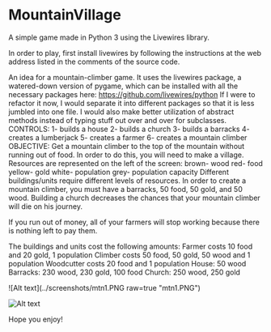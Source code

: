 # MountainVillage
A simple game made in Python 3 using the Livewires library.

In order to play, first install livewires by following the instructions at the web address listed
in the comments of the source code.

An idea for a mountain-climber game.
It uses the livewires package, a watered-down version of pygame, which can be installed with all the necessary packages here: https://github.com/livewires/python
If I were to refactor it now, I would separate it into different packages so that it is less jumbled into one file.
I would also make better utilization of abstract methods instead of typing stuff out over and over for subclasses.
CONTROLS:
1- builds a house
2- builds a church
3- builds a barracks
4- creates a lumberjack
5- creates a farmer
6- creates a mountain climber
OBJECTIVE:
Get a mountain climber to the top of the mountain without running out of food.
In order to do this, you will need to make a village.
Resources are represented on the left of the screen:
brown- wood
red- food
yellow- gold
white- population
grey- population capacity
Different buildings/units require different levels of resources. In order to create
a mountain climber, you must have a barracks, 50 food, 50 gold, and 50 wood.
Building a church decreases the chances that your mountain climber will die on his journey.

If you run out of money, all of your farmers will stop working because there is nothing left to pay them.

The buildings and units cost the following amounts:
    Farmer costs 10 food and 20 gold, 1 population
    Climber costs 50 food, 50 gold, 50 wood and 1 population
    Woodcutter costs 20 food and 1 population
    House: 50 wood
    Barracks: 230 wood, 230 gold, 100 food
    Church: 250 wood, 250 gold
    

![Alt text](../screenshots/mtn1.PNG raw=true "mtn1.PNG")

![Alt text](relative/path/to/img.jpg?raw=true "Title")


Hope you enjoy!
